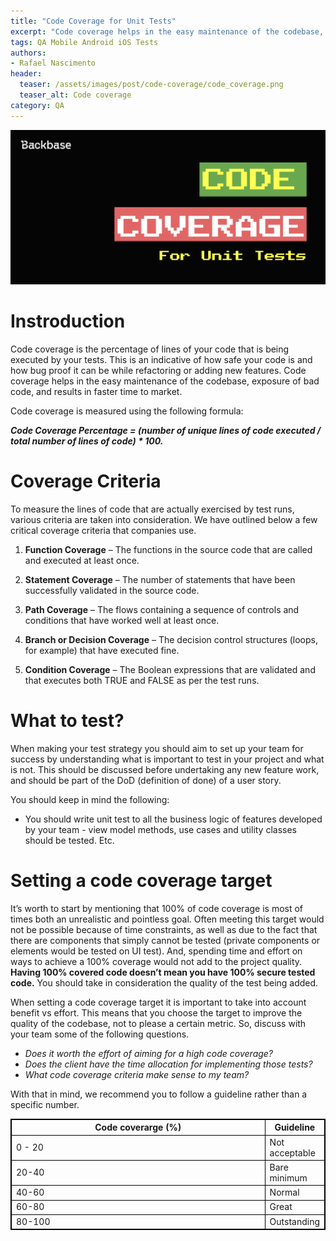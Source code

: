 ```yaml
---
title: "Code Coverage for Unit Tests"
excerpt: "Code coverage helps in the easy maintenance of the codebase, exposure of bad code, and results in faster time to market."
tags: QA Mobile Android iOS Tests
authors:
- Rafael Nascimento
header:
  teaser: /assets/images/post/code-coverage/code_coverage.png
  teaser_alt: Code coverage
category: QA
---
```


![](/assets/images/post/code-coverage/code_coverage.png)

# Instroduction

Code coverage is the percentage of lines of your code that is being executed by your tests. This is an indicative of how safe your code is and how bug proof it can be while refactoring or adding new features. Code coverage helps in the easy maintenance of the codebase, exposure of bad code, and results in faster time to market. 

Code coverage is measured using the following formula:

**_Code Coverage Percentage = (number of unique lines of code executed / total number of lines of code) * 100._**

# Coverage Criteria

To measure the lines of code that are actually exercised by test runs, various criteria are taken into consideration. We have outlined below a few critical coverage criteria that companies use.

1. **Function Coverage** – The functions in the source code that are called and executed at least once.

2. **Statement Coverage** – The number of statements that have been successfully validated in the source code.

3. **Path Coverage** – The flows containing a sequence of controls and conditions that have worked well at least once.

4. **Branch or Decision Coverage** – The decision control structures (loops, for example) that have executed fine.

5. **Condition Coverage** – The Boolean expressions that are validated and that executes both TRUE and FALSE as per the test runs.

# What to test?

When making your test strategy you should aim to set up your team for success by understanding what is important to test in your project and what is not. This should be discussed before undertaking any new feature work, and should be part of the DoD (definition of done) of a user story.

You should keep in mind the following:

* You should write unit test to all the business logic of features developed by your team - view model methods, use cases and utility classes should be tested. Etc.

# Setting a code coverage target

It’s worth to start by mentioning that 100% of code coverage is most of times both an unrealistic and pointless goal. Often meeting this target would not be possible because of time constraints, as well as due to the fact that there are components that simply cannot be tested (private components or elements would be tested on UI test). And, spending time and effort on ways to achieve a 100% coverage would not add to the project quality. **Having 100% covered code doesn’t mean you have 100% secure tested code.** You should take in consideration the quality of the test being added.

When setting a code coverage target it is important to take into account benefit vs effort. This means that you choose the target to improve the quality of the codebase, not to please a certain metric. So, discuss with your team some of the following questions.

* _Does it worth the effort of aiming for a high code coverage?_
* _Does the client have the time allocation for implementing those tests?_
* _What code coverage criteria make sense to my team?_

With that in mind, we recommend you to follow a guideline rather than a specific number.

<table style="width:100%">
  <tr>
    <th class="coverage">Code coverarge (%)</th>
    <th class="guideline">Guideline</th>
  </tr>
  <tr>
    <td>0 - 20</td>
    <td>Not acceptable</td>
  </tr>
  <tr>
    <td>20-40</td>
    <td>Bare minimum</td>
  </tr>
  <tr>
    <td>40-60</td>
    <td>Normal</td>
  </tr>
  <tr>
    <td>60-80</td>
    <td>Great</td>
  </tr>
  <tr>
    <td>80-100</td>
    <td>Outstanding</td>
  </tr>
</table>

<style>
table, th, td {
  border:1px solid black;
  width: 100%;
  table-layout:fixed;
}
th.coverage {
  width: 50%
}
</style>
<br><br>